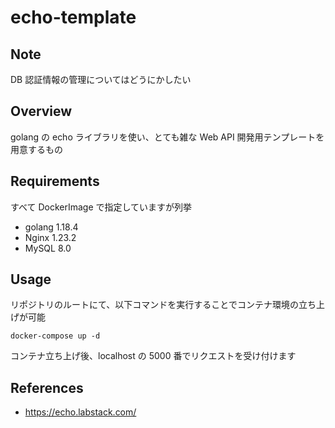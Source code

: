 # echo-template

## Note

DB 認証情報の管理についてはどうにかしたい

## Overview

golang の echo ライブラリを使い、とても雑な Web API 開発用テンプレートを用意するもの

## Requirements

すべて DockerImage で指定していますが列挙

- golang 1.18.4
- Nginx 1.23.2
- MySQL 8.0

## Usage

リポジトリのルートにて、以下コマンドを実行することでコンテナ環境の立ち上げが可能

```
docker-compose up -d
```

コンテナ立ち上げ後、localhost の 5000 番でリクエストを受け付けます

## References

- https://echo.labstack.com/
